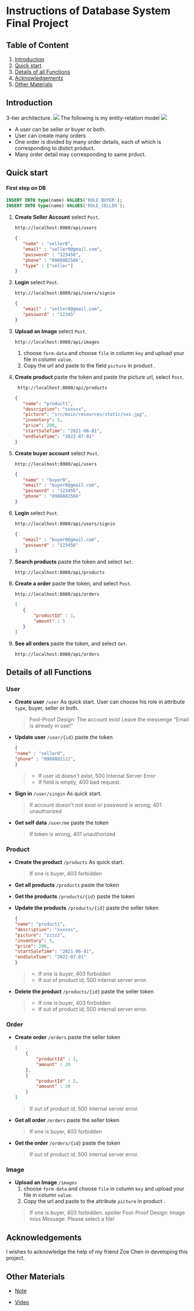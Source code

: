 # Instructions of Database System Final Project 
## Table of Content
<!-- TABLE OF CONTENTS -->
1. [Introduction](#introduction)
2. [Quick start](#quick-start)
3. [Details of all Functions](#details-of-all-functions)
3. [Acknowledgements](#acknowledgements)
3. [Other Materials](#other-materials)

## Introduction
3-tier architecture.
![](https://i.imgur.com/1brucSh.png)
The following is my entity-relation model
![](https://i.imgur.com/ixUvMpd.png)
* A user can be seller or buyer or both.
* User can create many orders
* One order is divided by many order details, each of which is corresponding to distict product.
* Many order detail may corresponding to same prduct.


## Quick start

#### First step on DB
```sql
INSERT INTO type(name) VALUES('ROLE_BUYER');
INSERT INTO type(name) VALUES('ROLE_SELLER');
```
1. **Create Seller Account**
    select `Post`.
     ```
     http://localhost:8080/api/users
     ```
     ```json
     {
        "name" : "seller0",
        "email" : "seller0@gmail.com",
        "password" : "123456",
        "phone" : "0988882566",
        "type" : ["seller"]
    }
     ```
2. **Login**
    select `Post`.
      ```
     http://localhost:8080/api/users/signin
     ```
     ```json
     {
        "email" : "seller0@gmail.com",
        "password" : "12345"
    }
    ```
    
3. **Upload an Image**
    select `Post`.
    ```
    http://localhost:8080/api/images
    ```
    1. choose `form-data` and choose `file` in column `key` and upload your file in column `value`.
    2. Copy the url and paste to the field `picture` in product .
    
4. **Create product**
    paste the token and paste the picture url, select `Post`.
    ```
     http://localhost:8080/api/products
     ```
     ```json
    {
        "name": "product1",
        "description": "xxxxxx",
        "picture": "src/main/resources/static/xxx.jpg",
        "inventory": 5,
        "price": 200,
        "startSaleTime": "2021-06-01",
        "endSaleTime": "2022-07-01"
    }
    ```


5. **Create buyer account**
    select `Post`.
     ```
     http://localhost:8080/api/users
     ```
     ```json
    {
        "name" : "buyer0",
        "email" : "buyer0@gmail.com",
        "password" : "123456",
        "phone" : "0988882566"
    }
     ```
 6. **Login**
     select `Post`.
     ```
     http://localhost:8080/api/users/signin
     ```
     ```json
    {
        "email" : "buyer0@gmail.com",
        "password" : "123456"
    }
    ```

7. **Search products**
    paste the token and select `Get`.
    ```
    http://localhost:8080/api/products
     ```

8. **Create a order**
    paste the token, and select `Post`.
    ```
    http://localhost:8080/api/orders
     ```
     ```json
    [
        {
            "productId" : 1,
            "amount" : 5
        }
    ]
    ```
    
9. **See all orders**
    paste the token, and select `Get`.
    ```
    http://localhost:8080/api/orders
     ```

## Details of all Functions
### User
* **Create user** `/user`
    As quick start. User can choose his role in attribute `type`, buyer, seller or both.
    > Fool-Proof Design: The account exist
    > Leave the messenge "Email is already in use!"
    
* **Update user** `/user/{id}`
    paste the token
    ```json
    {
    "name" : "seller0",
    "phone" : "0988882111",
    }
    ```
    > * If user id doesn't exist, 500 Internal Server Error
    > * If field is empty, 400 bad request.
    
* **Sign in** `/user/singin`
    As quick start.
    > If account doesn't not exist or password is wrong, 401 unauthorized
    
* **Get self data** `/user/me`
    paste the token
    > If token is wrong, 401 unauthorized
    

### Product
* **Create the product** `/products`
    As quick start.
    > If one is buyer, 403 forbidden
    
* **Get all products** `/products`
    paste the token

* **Get the products** `/products/{id}`
    paste the token

* **Update the products** `/products/{id}`
    paste the seller token
    ```json
    {
    "name": "product1",
    "description": "xxxxxx",
    "picture": "zzzzz",
    "inventory": 5,
    "price": 200,
    "startSaleTime": "2021-06-01",
    "endSaleTime": "2022-07-01"
    }
    ```
    > * If one is buyer, 403 forbidden
    > * If out of product id, 500 internal server error.
    
* **Delete the product** `/products/{id}`
    paste the seller token
    > * If one is buyer, 403 forbidden
    > * If out of product id, 500 internal server error.
    
### Order
* **Create order** `/orders`
    paste the seller token
    ```json
    [
        {
            "productId" : 1,
            "amount" : 20
        },
        {
            "productId" : 2,
            "amount" : 10
        }
    ]
    ```
    > If out of product id, 500 internal server error.
    
* **Get all order** `/orders`
    paste the seller token
    > If one is buyer, 403 forbidden
    
* **Get the order** `/orders/{id}`
    paste the token
    > If out of product id, 500 internal server error.
    
### Image
* **Upload an Image** `/images`
    1. choose `form-data` and choose `file` in column `key` and upload your file in column `value`.
    2. Copy the url and paste to the attribute `picture` in product .
    > If one is buyer, 403 forbidden.
	> spoiler Fool-Proof Design: Image miss
    > Message: Please select a file!

## Acknowledgements
I wishes to acknowledge the help of my friend Zoe Chen in developing this project.

## Other Materials
* [Note](https://hackmd.io/@singyuan/S1r5VWU3t)

* [Video](https://drive.google.com/file/d/1WqrCCEzNU6GRqZi-u6ipw9IxAWj13xzS/view?usp=sharing)